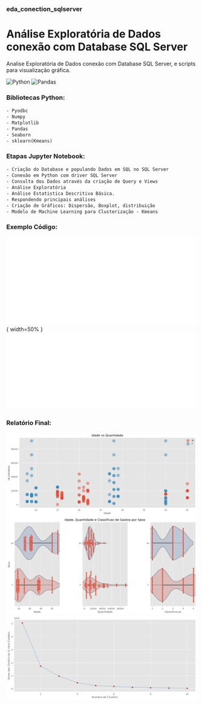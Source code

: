 ### eda_conection_sqlserver

# Análise Exploratória de Dados conexão com Database SQL Server

Analise Exploratória de Dados conexão com Database SQL Server, e scripts para visualização gráfica.



![Python](https://img.shields.io/badge/Python-d6c926?style=for-the-badge&logo=python&logoColor=blue)
![Pandas](https://img.shields.io/badge/Pandas-dc930?style=for-the-badge&logo=pandas&logoColor=black)


### Bibliotecas Python:
    - Pyodbc
    - Numpy
    - Matplotlib
    - Pandas
    - Seaborn
    - sklearn(Kmeans)
 
### Etapas Jupyter Notebook:
    - Criação do Database e populando Dados em SQL no SQL Server
    - Conexão em Python com driver SQL Server
    - Consulta dos Dados através da criação de Query e Views
    - Análise Exploratória
    - Análise Estatistica Descritiva Básica.
    - Respondendo principais análises
    - Criação de Gráficos: Dispersão, Boxplot, distribuição
    - Modelo de Machine Learning para Clusterização - Kmeans

### Exemplo Código:

![Image](https://github.com/jaquelinesilfe/eda_conection_sqlserver/blob/main/Images/ConnectionSQLServer.svg) { width=50% }
![Image](https://github.com/jaquelinesilfe/eda_conection_sqlserver/blob/main/Images/windows_SQLQuery.svg)


### Relatório Final:

![Image](https://github.com/jaquelinesilfe/eda_conection_sqlserver/blob/main/Images/output7.png)
![Image](https://github.com/jaquelinesilfe/eda_conection_sqlserver/blob/main/Images/output8.png)
![Image](https://github.com/jaquelinesilfe/eda_conection_sqlserver/blob/main/Images/output9.png)
